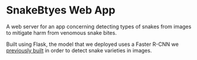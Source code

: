 # SnakeBtyes Web App

A web server for an app concerning detecting types of snakes from images to mitigate harm from venomous snake bites.

Built using Flask, the model that we deployed uses a Faster R-CNN we [previously built](https://github.com/AI-at-GBC/Python_for_Pythons-Snake_Detection) in order to detect snake varieties in images.
